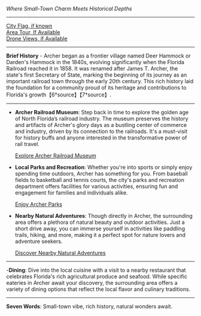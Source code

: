 *Where Small-Town Charm Meets Historical Depths*

---

[City Flag, if known](https://www.google.com/search?tbm=isch&q=Archer+FL+Flag+Picture)  
[Area Tour, If Available](https://www.youtube.com/results?search_query=Archer+FL+4k+tour)  
[Drone Views, if Available](https://www.youtube.com/results?search_query=Archer+FL+4k+drone)

---

**Brief History** - Archer began as a frontier village named Deer Hammock or Darden's Hammock in the 1840s, evolving significantly when the Florida Railroad reached it in 1858. It was renamed after James T. Archer, the state's first Secretary of State, marking the beginning of its journey as an important railroad town through the early 20th century. This rich history laid the foundation for a community proud of its heritage and contributions to Florida's growth【6†source】【7†source】.

---

- **Archer Railroad Museum**: Step back in time to explore the golden age of North Florida’s railroad industry. The museum preserves the history and artifacts of Archer's glory days as a bustling center of commerce and industry, driven by its connection to the railroads. It's a must-visit for history buffs and anyone interested in the transformative power of rail travel.

  [Explore Archer Railroad Museum](https://www.youtube.com/results?search_query=Archer+FL+Railroad+Museum)

- **Local Parks and Recreation**: Whether you're into sports or simply enjoy spending time outdoors, Archer has something for you. From baseball fields to basketball and tennis courts, the city's parks and recreation department offers facilities for various activities, ensuring fun and engagement for families and individuals alike.

  [Enjoy Archer Parks](https://www.youtube.com/results?search_query=Archer+FL+Parks)

- **Nearby Natural Adventures**: Though directly in Archer, the surrounding area offers a plethora of natural beauty and outdoor activities. Just a short drive away, you can immerse yourself in activities like paddling trails, hiking, and more, making it a perfect spot for nature lovers and adventure seekers.

  [Discover Nearby Natural Adventures](https://www.youtube.com/results?search_query=Archer+FL+Outdoor)

---

-**Dining**: Dive into the local cuisine with a visit to a nearby restaurant that celebrates Florida's rich agricultural produce and seafood. While specific eateries in Archer await your discovery, the surrounding area offers a variety of dining options that reflect the local flavor and culinary traditions.

---

**Seven Words**: Small-town vibe, rich history, natural wonders await.
